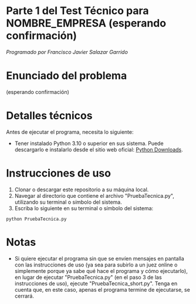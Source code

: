 # Parte 1 del Test Técnico para NOMBRE_EMPRESA (esperando confirmación)
*Programado por Francisco Javier Salazar Garrido*

# Enunciado del problema
(esperando confirmación)

# Detalles técnicos
Antes de ejecutar el programa, necesita lo siguiente:
- Tener instalado Python 3.10 o superior en sus sistema. Puede descargarlo e instalarlo desde el sitio web oficial: [Python Downloads](https://www.python.org/downloads/).

# Instrucciones de uso
1. Clonar o descargar este repositorio a su máquina local.
2. Navegar al directorio que contiene el archivo "PruebaTecnica.py", utilizando su terminal o símbolo del sistema.
3. Escriba lo siguiente en su terminal o símbolo del sistema:
``` 
python PruebaTecnica.py
```

# Notas
- Si quiere ejecutar el programa sin que se envíen mensajes en pantalla con las instrucciones de uso (ya sea para subirlo a un juez online o simplemente porque ya sabe qué hace el programa y cómo ejecutarlo), en lugar de ejecutar "PruebaTecnica.py" (en el paso 3 de las instrucciones de uso), ejecute "PruebaTecnica_short.py". Tenga en cuenta que, en este caso, apenas el programa termine de ejecutarse, se cerrará.